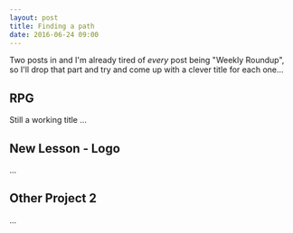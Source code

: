 ```yaml
---
layout: post
title: Finding a path
date: 2016-06-24 09:00
---
```


Two posts in and I'm already tired of *every* post being "Weekly Roundup", so I'll drop that part and try and come up with a clever title for each one...

## RPG

Still a working title ...

[RPG]: http://www.subdimension.co.uk/RPG/

## New Lesson - Logo

...


## Other Project 2

...